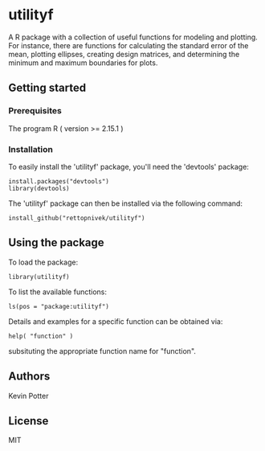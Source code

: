 # utilityf

A R package with a collection of useful functions for modeling and plotting. For instance, there are functions for calculating the standard error of the mean, plotting ellipses, creating design matrices, and determining the minimum and maximum boundaries for plots.

## Getting started

### Prerequisites

The program R ( version >= 2.15.1 )

### Installation

To easily install the 'utilityf' package, you'll need the 'devtools' package:  
```
install.packages("devtools")
library(devtools)
```

The 'utilityf' package can then be installed via the following command:  
```
install_github("rettopnivek/utilityf")
```

## Using the package

To load the package:
```
library(utilityf)
```

To list the available functions:
```
ls(pos = "package:utilityf")
```

Details and examples for a specific function can be obtained via:
```
help( "function" )
```
subsituting the appropriate function name for "function".

## Authors

Kevin Potter

## License

MIT
